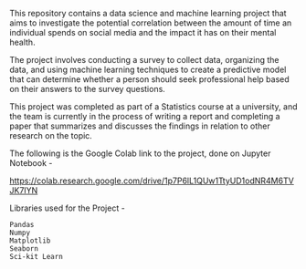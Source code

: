 This repository contains a data science and machine learning project that aims to investigate the potential correlation between the amount of time an individual spends on social media and the impact it has on their mental health.

The project involves conducting a survey to collect data, organizing the data, and using machine learning techniques to create a predictive model that can determine whether a person should seek professional help based on their answers to the survey questions.

This project was completed as part of a Statistics course at a university, and the team is currently in the process of writing a report and completing a paper that summarizes and discusses the findings in relation to other research on the topic.

The following is the Google Colab link to the project, done on Jupyter Notebook -

https://colab.research.google.com/drive/1p7P6lL1QUw1TtyUD1odNR4M6TVJK7IYN

Libraries used for the Project -

    Pandas
    Numpy
    Matplotlib
    Seaborn
    Sci-kit Learn
